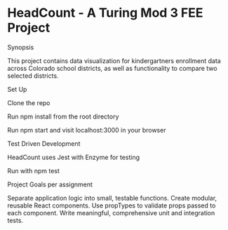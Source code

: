 # HeadCount - A Turing Mod 3 FEE Project

Synopsis

This project contains data visualization for kindergartners enrollment data across Colorado school districts, as well as functionality to compare two selected districts.

Set Up

Clone the repo

Run npm install from the root directory

Run npm start and visit localhost:3000 in your browser

Test Driven Development

HeadCount uses Jest with Enzyme for testing

Run with npm test

Project Goals per assignment

Separate application logic into small, testable functions.
Create modular, reusable React components.
Use propTypes to validate props passed to each component.
Write meaningful, comprehensive unit and integration tests.
